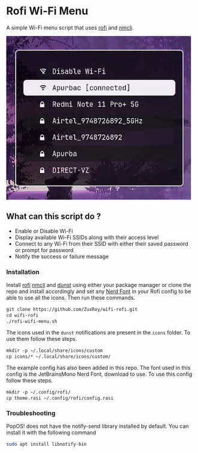 # Rofi Wi-Fi Menu 

A simple Wi-Fi menu script that uses [rofi](https://github.com/davatorium/rofi) and [nmcli](https://gitlab.freedesktop.org/NetworkManager/NetworkManager).

![rofi-wifi-menu](previews/menu-1.png)

## What can this script do ?

- Enable or Disable Wi-Fi
- Display available Wi-Fi SSIDs along with their access level
- Connect to any Wi-Fi from their SSID with either their saved password or prompt for password
- Notify the success or failure message

### Installation

Install [rofi](https://github.com/davatorium/rofi) [nmcli](https://gitlab.freedesktop.org/NetworkManager/NetworkManager) and [dunst](https://github.com/dunst-project/dunst) using either your package manager or clone the repo and install accordingly and set any [Nerd Font](https://www.nerdfonts.com/font-downloads) in your Rofi config to be able to use all the icons. Then run these commands.

```
git clone https://github.com/ZuxRoy/wifi-rofi.git
cd wifi-rofi
./rofi-wifi-menu.sh
```

The icons used in the `dunst` notifications are present in the `icons` folder. To use them follow these steps.

```
mkdir -p ~/.local/share/icons/custom
cp icons/* ~/.local/share/icons/custom/
```

The example config has also been added in this repo. The font used in this config is the JetBrainsMono Nerd Font, download to use. To use this config follow these steps.

```
mkdir -p ~/.config/rofi/
cp theme.rasi ~/.config/rofi/config.rasi
```

### Troubleshooting 

PopOS! does not have the notify-send library installed by default. You can install it with the following command 
  
  ```bash
  sudo apt install libnotify-bin
  ```



